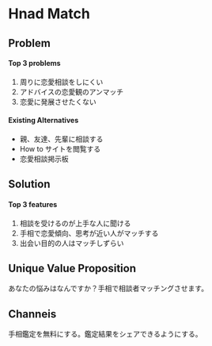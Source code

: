 # Hnad Match

## Problem
#### Top 3 problems
1. 周りに恋愛相談をしにくい
2. アドバイスの恋愛観のアンマッチ
3. 恋愛に発展させたくない

#### Existing Alternatives
- 親、友達、先輩に相談する
- How to サイトを閲覧する
- 恋愛相談掲示板

## Solution
#### Top 3 features
1. 相談を受けるのが上手な人に聞ける
2. 手相で恋愛傾向、思考が近い人がマッチする
3. 出会い目的の人はマッチしずらい

## Unique Value Proposition
あなたの悩みはなんですか？手相で相談者マッチングさせます。

## Channeis
手相鑑定を無料にする。鑑定結果をシェアできるようにする。
